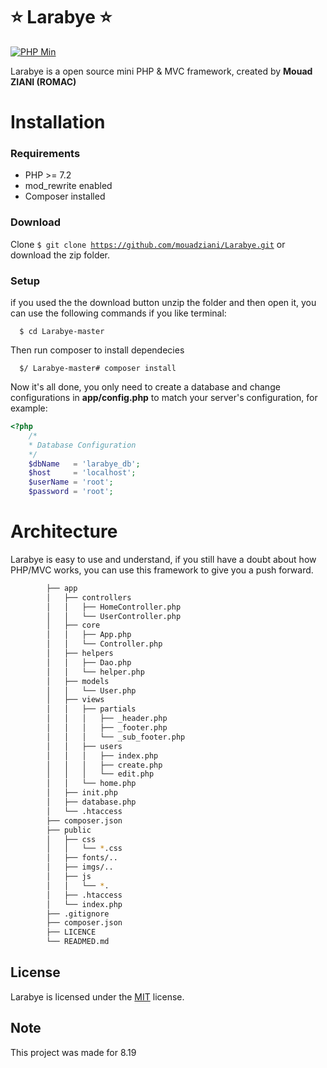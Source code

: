 # ⭐ Larabye ⭐
[![PHP Min](https://img.shields.io/badge/PHP-%3E%3D%205.3-blue.svg)](https://github.com/php)

Larabye is a open source mini PHP & MVC framework, created by **Mouad ZIANI (ROMAC)** 
# Installation
### Requirements
- PHP >= 7.2
- mod_rewrite enabled
- Composer installed
### Download
Clone <code>$ git clone https://github.com/mouadziani/Larabye.git</code> or download the zip folder.
### Setup
if you used the the download button unzip the folder and then open it, you can use the following commands if you like terminal:

      $ cd Larabye-master  

Then run composer to install dependecies

      $/ Larabye-master# composer install  

Now it's all done, you only need to create a database and change configurations in **app/config.php** to match your server's configuration, for example:

```php
<?php                       
    /*
    * Database Configuration
    */
    $dbName   = 'larabye_db';
    $host     = 'localhost';
    $userName = 'root';
    $password = 'root';
```

# Architecture
Larabye is easy to use and understand, if you still have a doubt about how PHP/MVC works, you can use this framework to give you a push forward.

```bash
        ├── app
        │   ├── controllers
        │   │   ├── HomeController.php
        │   │   └── UserController.php
        │   ├── core
        │   │   ├── App.php
        │   │   └── Controller.php
        │   ├── helpers
        │   │   ├── Dao.php
        │   │   └── helper.php
        │   ├── models
        │   │   └── User.php
        │   ├── views
        │   │   ├── partials
        │   │   │   ├── _header.php
        │   │   │   ├── _footer.php
        │   │   │   └── _sub_footer.php
        │   │   ├── users
        │   │   │   ├── index.php
        │   │   │   ├── create.php
        │   │   │   └── edit.php
        │   │   └── home.php
        │   ├── init.php
        │   ├── database.php
        │   └── .htaccess
        ├── composer.json
        ├── public
        │   ├── css
        │   │   └── *.css
        │   ├── fonts/..
        │   ├── imgs/..
        │   ├── js
        │   │   └── *.
        │   ├── .htaccess
        │   └── index.php
        ├── .gitignore
        ├── composer.json
        ├── LICENCE
        └── READMED.md
```      

## License
Larabye is licensed under the [MIT](LICENSE) license.

 ## Note 
 This project was made for 8.19
